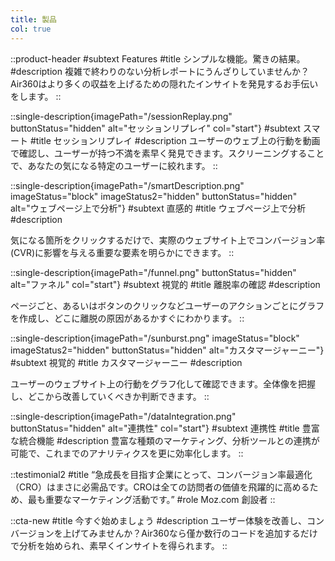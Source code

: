 ```yaml
---
title: 製品
col: true
---
```


::product-header
#subtext
Features
#title
シンプルな機能。驚きの結果。
#description
複雑で終わりのない分析レポートにうんざりしていませんか？Air360はより多くの収益を上げるための隠れたインサイトを発見するお手伝いをします。
::

::single-description{imagePath="/sessionReplay.png" buttonStatus="hidden" alt="セッションリプレイ" col="start"}
#subtext
スマート
#title
セッションリプレイ
#description
ユーザーのウェブ上の行動を動画で確認し、ユーザーが持つ不満を素早く発見できます。スクリーニングすることで、あなたの気になる特定のユーザーに絞れます。
::

::single-description{imagePath="/smartDescription.png" imageStatus="block" imageStatus2="hidden" buttonStatus="hidden" alt="ウェブページ上で分析"}
#subtext
直感的
#title
ウェブページ上で分析
#description
<!-- Chrome拡張機能を使えば、クリック一つでコンバージョンに影響を与える重要な要素を明らかにできます。今までにないアナリティクスを体験してください。 -->
気になる箇所をクリックするだけで、実際のウェブサイト上でコンバージョン率(CVR)に影響を与える重要な要素を明らかにできます。
::

::single-description{imagePath="/funnel.png" buttonStatus="hidden" alt="ファネル" col="start"}
#subtext
視覚的
#title
離脱率の確認
#description
<!-- ファネルはどのステップで多くのユーザーが離脱してしまったかを分析するのに便利な機能です。あなたのオリジナルのファネルを作成できます。 -->
ページごと、あるいはボタンのクリックなどユーザーのアクションごとにグラフを作成し、どこに離脱の原因があるかすぐにわかります。
::

::single-description{imagePath="/sunburst.png" imageStatus="block" imageStatus2="hidden" buttonStatus="hidden" alt="カスタマージャーニー"}
#subtext
視覚的
#title
カスタマージャーニー
#description
<!-- ウェブサイト、アプリ上でユーザーが商品やサービスに出会い購入に至るまで、どのような経路を辿っているか、その全体像を把握できます。 -->
ユーザーのウェブサイト上の行動をグラフ化して確認できます。全体像を把握し、どこから改善していくべきか判断できます。
::

::single-description{imagePath="/dataIntegration.png"  buttonStatus="hidden" alt="連携性" col="start"}
#subtext
連携性
#title
豊富な統合機能
#description
豊富な種類のマーケティング、分析ツールとの連携が可能で、これまでのアナリティクスを更に効率化します。
::

::testimonial2
#title
“急成長を目指す企業にとって、コンバージョン率最適化（CRO）はまさに必需品です。CROは全ての訪問者の価値を飛躍的に高めるため、最も重要なマーケティング活動です。”
#role
Moz.com 創設者
::

::cta-new
#title
今すぐ始めましょう
#description
ユーザー体験を改善し、コンバージョンを上げてみませんか？Air360なら僅か数行のコードを追加するだけで分析を始められ、素早くインサイトを得られます。
::